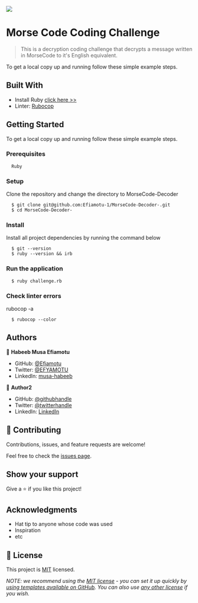 ![](https://img.shields.io/badge/Microverse-blueviolet)

# Morse Code Coding Challenge

> This is a decryption coding challenge that decrypts a message written in MorseCode to it's English equivalent.


To get a local copy up and running follow these simple example steps.
## Built With

- Install Ruby [click here >>](https://linuxtut.com/install-ruby-on-ubuntu-20.04-with-rbenv-e419f/)
- Linter: [Rubocop](https://rubocop.org/)

## Getting Started

To get a local copy up and running follow these simple example steps.

### Prerequisites
```
  Ruby 
```
### Setup
Clone the repository and change the directory to MorseCode-Decoder

``` 
  $ git clone git@github.com:Efiamotu-1/MorseCode-Decoder-.git
  $ cd MorseCode-Decoder-
```

### Install
Install all project dependencies by running the command below

``` 
  $ git --version
  $ ruby --version && irb
```

### Run the application
```
  $ ruby challenge.rb
```
### Check linter errors
rubocop -a
``` 
  $ rubocop --color
```
## Authors

👤 **Habeeb Musa Efiamotu**

- GitHub: [@Efiamotu](https://github.com/Efiamotu-1)
- Twitter: [@EFYAMOTU](https://twitter.com/EFYAMOTU)
- LinkedIn: [musa-habeeb](https://www.linkedin.com/in/musa-habeeb/)


👤 **Author2**

- GitHub: [@githubhandle](https://github.com/githubhandle)
- Twitter: [@twitterhandle](https://twitter.com/twitterhandle)
- LinkedIn: [LinkedIn](https://linkedin.com/in/linkedinhandle)

## 🤝 Contributing

Contributions, issues, and feature requests are welcome!

Feel free to check the [issues page](../../issues/).

## Show your support

Give a ⭐️ if you like this project!

## Acknowledgments

- Hat tip to anyone whose code was used
- Inspiration
- etc

## 📝 License

This project is [MIT](./LICENSE) licensed.

_NOTE: we recommend using the [MIT license](https://choosealicense.com/licenses/mit/) - you can set it up quickly by [using templates available on GitHub](https://docs.github.com/en/communities/setting-up-your-project-for-healthy-contributions/adding-a-license-to-a-repository). You can also use [any other license](https://choosealicense.com/licenses/) if you wish._
